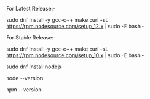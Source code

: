 For Latest Release:-

sudo dnf install -y gcc-c++ make
curl -sL https://rpm.nodesource.com/setup_12.x | sudo -E bash -

For Stable Release:-

sudo dnf install -y gcc-c++ make
curl -sL https://rpm.nodesource.com/setup_10.x | sudo -E bash -

sudo dnf install nodejs

node --version

npm --version